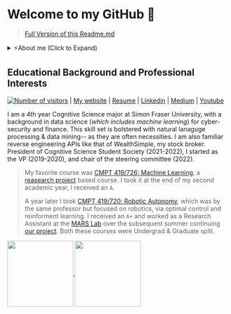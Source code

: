 <!--
Here are some ideas to get you started:
- 🔭 I’m currently working on ...
- 🌱 I’m currently learning ...
- 👯 I’m looking to collaborate on ...
- 🤔 I’m looking for help with ...
- 💬 Ask me about ...
- 📫 How to reach me: ...
- 😄 Pronouns: ...
- ⚡ Fun fact: ...
-->

# Welcome to my GitHub 👋

> [Full Version of this Readme.md](https://alik604.github.io/alik604/README_FULL) 

<details>
    <summary>⚡️About me (Click to Expand) </summary>
    
+ ⏳ I’m currently
    - 🌱 Learning: Neural Networks, the math behind - Attension, Transformers, Bayesian 
+ 💬 Let's discuss: Whether one should risk their 'professional image' to enforce best practices and ["The maxim of manner"](https://www.sas.upenn.edu/~haroldfs/dravling/grice.html), for instance in academia. 
    - 😡 Something I hate: When someone refers you to their paper, which provides minimal information and delegates to another paper.
    - 🤬 SomeThing I loath: `Splunk`. It is very hard to inport a package into Machine Learning ToolKit without doing something hacky. Often I must run a search twice   
+ ⚡ Famous People whom I look up to: Khabib Nurmagomedov, George hotz, Elon Musk, Ben Goertzel

+ [Projects currently in progress:](https://github.com/alik604/alik604/blob/master/README_FULL.md#personal-projects---currently)
  * [📊 Probabilistic learning](https://github.com/alik604/Probabilistic-learning)
  * [💻 Cyber security](https://github.com/alik604/alik604/blob/master/README_FULL.md#cybersecurity) 
  * [💸 Mathematical Finance](https://github.com/alik604/mathematical-finance)
+ [Projects-Past:](https://github.com/alik604/alik604/blob/master/README_FULL.md#projects-past)
  * [🧠 MNIST Brain—Multi dimensional EEG signal classfication](https://github.com/alik604/MNIST_Brain), 
  * [🤖 Robotics](https://github.com/alik604/ra)
  * [📚 Natural Language Processing](https://github.com/alik604/multi-label-classification)
  * [🎶 Lyrics Generator](https://github.com/alik604/eminem_lyrics_generator)
  * [🐱‍💻 Backdoor (pseudoHacking)](https://github.com/alik604/myPyBackDoor)
  * [👀 openCV object detection](https://github.com/alik604/alik604/blob/master/README_FULL.md#opencv-object-detection)
  * [🤖 SFU Robot Soccer Club](https://github.com/alik604/sfuskynet))
  * [🕸 Web ](https://github.com/alik604/alik604/blob/master/README_FULL.md#web)
  * [📱 Android](https://github.com/alik604/alik604/blob/master/README_FULL.md#android)
+ [🏫 Classes](https://github.com/alik604/alik604/blob/master/README_FULL.md#classes)

</details>

## Educational Background and Professional Interests

[![Number of visitors](https://visitor-badge.glitch.me/badge?page_id=alik604.alik604)](https://github.com/jwenjian/visitor-badge) | [My website](https://alik604.github.io) |  [Resume](https://github.com/alik604/alik604/blob/master/Resume.pdf) | [Linkedin](https://www.linkedin.com/in/alik604) | [Medium](https://alik604.medium.com/) | [Youtube](https://www.youtube.com/channel/UCEW7kjtBzFSiSC4srpfgGDA/videos/)

I am a 4th year Cognitive Science major at Simon Fraser University, with a background in data science (*which includes machine learning*) for cyber-security and finance. This skill set is bolstered with natural lanaguge processing & data mining-- as they are often necessities. I am also familiar reverse engineering APIs like that of WealthSimple, my stock broker. President of Cognitive Science Student Society (2021-2022), I started as the VP (2019-2020), and chair of the steering committee (2022).   


> My favorite course was [CMPT 419/726: Machine Learning](https://coursys.sfu.ca/2020sp-cmpt-726-x1/pages/), a [reasearch project](https://github.com/alik604/WallStreetBets_LSTM/blob/master/Paper%20-%20Predicting%20the%20S%26P%20500%20with%20LSTMs%20and%20GloVe.pdf) based course. I took it at the end of my second academic year, I received an `A`. 
>
> A year later I took [CMPT 419/720: Robotic Autonomy](https://github.com/alik604/ra), which was by the same professor but focused on robotics, via optimal control and reinforment learning. I received an `A+` and worked as a Research Assistant at the [MARS Lab](https://sfumars.com/people/khizr-ali-pardhan/) over the subsequent summer continuing [our  project](https://github.com/alik604/ra). Both these courses were Undergrad & Graduate split. 

<a href="https://alik604.github.io/alik604/README_FULL">
  <img align="center" src="https://github-readme-stats.vercel.app/api?username=alik604&hide=issues&show_icons=true" height = 150 width:100%  />
</a>


<a href="https://alik604.github.io/alik604/README_FULL">
  <img align="center" src="https://github-readme-stats.vercel.app/api/top-langs/?username=alik604&hide=HTML,Jupyter%20Notebook&layout=compact" height = 150 width:50%  />
</a>


<!-- [![ReadMe Card](https://github-readme-stats.vercel.app/api/pin/?username=alik604&repo=alik604)](https://github.com/alik604/alik604)  -->

      
<!-- **Visitors Count**   -->
<!-- ![VisitorCount](https://profile-counter.glitch.me/{alik604}/count.svg) -->
